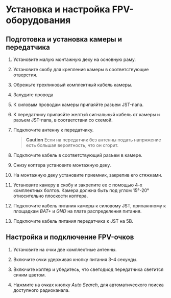 # Установка и настройка FPV-оборудования

## Подготовка и установка камеры и передатчика

1. Установите малую монтажную деку на основную раму.

2. Установите скобу для крепления камеры в соответствующие отверстия.

3. Обрежьте трехпиновый комплектный кабель камеры.

4. Залудите провода

5. К силовым проводам камеры припаяйте разъем JST-папа.

6. К передатчику припаяйте желтый сигнальный кабель от камеры и разъем JST-папа, в соответствии со схемой.

7. Подключите антенну к передатчику.

    > **Caution** Если на передатчик без антенны подать напряжение есть большая вероятность, что он сгорит.

8. Подключите кабель в соответствующий разъем в камере.

9. Снизу коптера установите монтажную деку.

10. На монтажную деку установите приемник, закрепив его стяжками.

11. Установите камеру в скобу и закрепите ее с помощью 4-х комплектных болтов. Камера должна быть под углом 15°-20° относительно плоскости коптера.

12. Подключите кабель питания камеры к силовому JST, припаянному к площадкам *BAT+* и *GND* на плате распределения питания.

13. Подключите кабель питания передатчика к JST на 5В.

## Настройка и подключение FPV-очков

1. Установите на очки две комплектные антенны.

2. Включите очки удерживая кнопку питания 3–4 секунды.

3. Включите коптер и убедитесь, что светодиод передатчика светится синим цветом.

4. Нажмите на очках кнопку *Auto Search*, для автоматического поиска доступного радиоканала.
